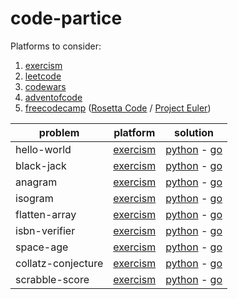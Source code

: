 # code-partice

Platforms to consider:

1. [exercism](https://exercism.org/)
2. [leetcode](https://leetcode.com/)
3. [codewars](https://www.codewars.com/)
4. [adventofcode](https://adventofcode.com/events)
5. [freecodecamp](https://www.freecodecamp.org/learn/coding-interview-prep/) ([Rosetta Code](http://www.rosettacode.org/wiki/Category:Programming_Tasks) / [Project Euler](https://projecteuler.net/archives))


problem            | platform                                                                    | solution
-------------------|-----------------------------------------------------------------------------|-----------------------------------------------------------------------------
hello-world        | [exercism](https://exercism.org/tracks/python/exercises/hello-world)        | [python](exercism/python/hello-world/hello_world.py)                        - [go](exercism/go/hello-world/hello_world.go)
black-jack         | [exercism](https://exercism.org/tracks/python/exercises/black-jack)         | [python](exercism/python/black-jack/black_jack.py)                          - [go](exercism/go/blackjack/blackjack.go)
anagram            | [exercism](https://exercism.org/tracks/python/exercises/anagram)            | [python](exercism/python/anagram/anagram.py)                                - [go](exercism/go/anagram/anagram.go)
isogram            | [exercism](https://exercism.org/tracks/python/exercises/isogram)            | [python](exercism/python/isogram/isogram.py)                                - [go](exercism/go/isogram/isogram.go)
flatten-array      | [exercism](https://exercism.org/tracks/python/exercises/flatten-array)      | [python](exercism/python/flatten-array/flatten_array.py)                    - [go](exercism/go/flatten-array/flatten_array.go)
isbn-verifier      | [exercism](https://exercism.org/tracks/python/exercises/isbn-verifier)      | [python](exercism/python/isbn-verifier/isbn_verifier.py)                    - [go](exercism/go/isbn-verifier/isbn_verifier.go)
space-age          | [exercism](https://exercism.org/tracks/python/exercises/space-age)          | [python](exercism/python/space-age/space_age.py)                            - [go](exercism/go/space-age/space_age.go)
collatz-conjecture | [exercism](https://exercism.org/tracks/python/exercises/collatz-conjecture) | [python](exercism/python/collatz-conjecture/collatz_conjecture.py)          - [go](exercism/go/collatz-conjecture/collatz_conjecture.go)
scrabble-score     | [exercism](https://exercism.org/tracks/python/exercises/scrabble-score)     | [python](exercism/python/scrabble-score/scrabble_score.py)                  - [go](exercism/go/scrabble-score/scrabble_score.go)
